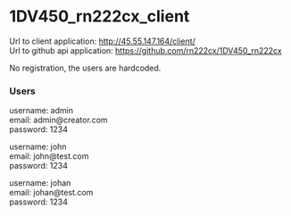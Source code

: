 # 1DV450_rn222cx_client

Url to client application: http://45.55.147.164/client/  
Url to github api application: https://github.com/rn222cx/1DV450_rn222cx

No registration, the users are hardcoded.

### Users

username: admin  
email: admin<span></span>@creator.com  
password: 1234  

username: john  
email: john<span></span>@test.com  
password: 1234  

username: johan  
email: johan<span></span>@test.com  
password: 1234  
